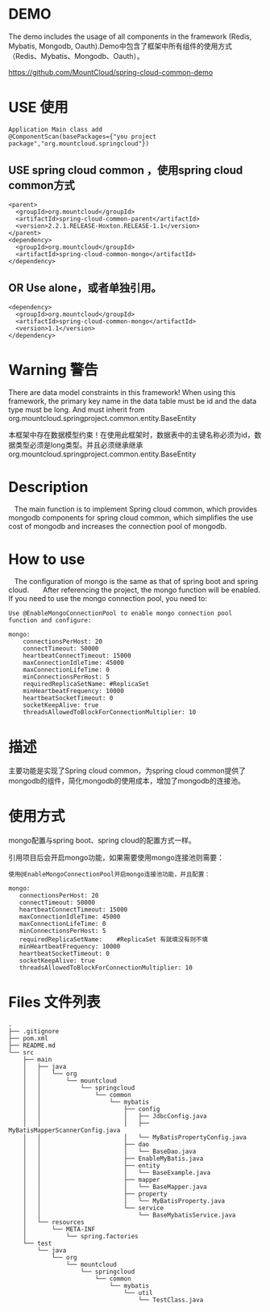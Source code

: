 # DEMO
  The demo includes the usage of all components in the framework (Redis, Mybatis, Mongodb, Oauth).Demo中包含了框架中所有组件的使用方式（Redis、Mybatis、Mongodb、Oauth）。

https://github.com/MountCloud/spring-cloud-common-demo

# USE 使用
```
Application Main class add
@ComponentScan(basePackages={"you project package","org.mountcloud.springcloud"})
```
##  USE spring cloud common ，使用spring cloud common方式
```
<parent>
  <groupId>org.mountcloud</groupId>
  <artifactId>spring-cloud-common-parent</artifactId>
  <version>2.2.1.RELEASE-Hoxton.RELEASE-1.1</version>
</parent>
<dependency>
  <groupId>org.mountcloud</groupId>
  <artifactId>spring-cloud-common-mongo</artifactId>
</dependency>
```
## OR Use alone，或者单独引用。
```
<dependency>
  <groupId>org.mountcloud</groupId>
  <artifactId>spring-cloud-common-mongo</artifactId>
  <version>1.1</version>
</dependency>
```

# Warning 警告

  There are data model constraints in this framework! When using this framework, the primary key name in the data table must be id and the data type must be long. And must inherit from org.mountcloud.springproject.common.entity.BaseEntity
  
  本框架中存在数据模型约束！在使用此框架时，数据表中的主键名称必须为id，数据类型必须是long类型。并且必须继承继承org.mountcloud.springproject.common.entity.BaseEntity

# Description
   The main function is to implement Spring cloud common, which provides mongodb components for spring cloud common, which simplifies the use cost of mongodb and increases the connection pool of mongodb.
 
# How to use
   The configuration of mongo is the same as that of spring boot and spring cloud.
  
   After referencing the project, the mongo function will be enabled. If you need to use the mongo connection pool, you need to:
```
Use @EnableMongoConnectionPool to enable mongo connection pool function and configure:

mongo:
    connectionsPerHost: 20
    connectTimeout: 50000
    heartbeatConnectTimeout: 15000
    maxConnectionIdleTime: 45000
    maxConnectionLifeTime: 0
    minConnectionsPerHost: 5
    requiredReplicaSetName: #ReplicaSet
    minHeartbeatFrequency: 10000
    heartbeatSocketTimeout: 0
    socketKeepAlive: true
    threadsAllowedToBlockForConnectionMultiplier: 10
```

# 描述
  主要功能是实现了Spring cloud common，为spring cloud common提供了mongodb的组件，简化mongodb的使用成本，增加了mongodb的连接池。
 
# 使用方式
  mongo配置与spring boot、spring cloud的配置方式一样。
  
  引用项目后会开启mongo功能，如果需要使用mongo连接池则需要：
```
使用@EnableMongoConnectionPool开启mongo连接池功能，并且配置：

mongo:
   connectionsPerHost: 20
   connectTimeout: 50000
   heartbeatConnectTimeout: 15000
   maxConnectionIdleTime: 45000
   maxConnectionLifeTime: 0
   minConnectionsPerHost: 5
   requiredReplicaSetName:    #ReplicaSet 有就填没有则不填
   minHeartbeatFrequency: 10000
   heartbeatSocketTimeout: 0
   socketKeepAlive: true
   threadsAllowedToBlockForConnectionMultiplier: 10
```

# Files 文件列表
```
.
├── .gitignore
├── pom.xml
├── README.md
└── src
    ├── main
    │   ├── java
    │   │   └── org
    │   │       └── mountcloud
    │   │           └── springcloud
    │   │               └── common
    │   │                   └── mybatis
    │   │                       ├── config
    │   │                       │   ├── JdbcConfig.java
    │   │                       │   ├── MyBatisMapperScannerConfig.java
    │   │                       │   └── MyBatisPropertyConfig.java
    │   │                       ├── dao
    │   │                       │   └── BaseDao.java
    │   │                       ├── EnableMyBatis.java
    │   │                       ├── entity
    │   │                       │   └── BaseExample.java
    │   │                       ├── mapper
    │   │                       │   └── BaseMapper.java
    │   │                       ├── property
    │   │                       │   └── MyBatisProperty.java
    │   │                       └── service
    │   │                           └── BaseMybatisService.java
    │   └── resources
    │       └── META-INF
    │           └── spring.factories
    └── test
        └── java
            └── org
                └── mountcloud
                    └── springcloud
                        └── common
                            └── mybatis
                                └── util
                                    └── TestClass.java
```
